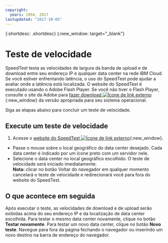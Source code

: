 ```yaml
---
copyright:
  years: 1994, 2017
lastupdated: "2017-10-05"
---
```


{:shortdesc: .shortdesc}
{:new_window: target="_blank"}

# Teste de velocidade

SpeedTest testa as velocidades de largura da banda de upload e de download entre seu endereço IP e qualquer
data center na rede IBM Cloud. Se você estiver enfrentando latência, o uso do SpeedTest pode ajudar a avaliar onde a latência está
localizada. O website do SpeedTest é executado usando o Adobe Flash Player. Se você não tiver o Flash Player, consulte o site da
Adobe para [fazer download
![Ícone de link externo](../../icons/launch-glyph.svg "Ícone de link externo")](http://www.adobe.com/support/flashplayer/downloads.html){:new_window} da
versão apropriada para seu sistema operacional.

Siga as etapas abaixo para concluir um teste de velocidade.

## Execute um teste de velocidade

1. Acesse o [website do SpeedTest
![Ícone de link externo](../../icons/launch-glyph.svg "Ícone de link externo")](http://speedtest.dal05.softlayer.com/speedtest/){:new_window}.
* Passe o mouse sobre o local geográfico do data center desejado. Cada data center é indicado por um ícone preto com um
servidor nele.
* Selecione o data center no local geográfico escolhido. O teste de velocidade será iniciado imediatamente.<br/>
**Nota:** clicar no botão Voltar do navegador em qualquer momento cancelará o teste de velocidade e
redirecionará você para fora do website do SpeedTest.

## O que acontece em seguida

Após executar o teste, as velocidades de download e de upload serão exibidas acima do seu endereço IP e da localização de data
center escolhida. Para testar o mesmo data center novamente, clique no botão **Testar novamente**. Para testar um
novo data center, clique no botão **Novo teste**. Navegue para fora da página fechando o navegador ou inserindo
um novo destino na barra de endereço do navegador.
